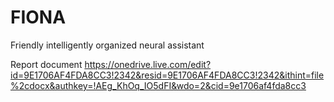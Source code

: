 # FIONA
Friendly intelligently organized neural assistant 

Report document 
https://onedrive.live.com/edit?id=9E1706AF4FDA8CC3!2342&resid=9E1706AF4FDA8CC3!2342&ithint=file%2cdocx&authkey=!AEg_KhOq_IO5dFI&wdo=2&cid=9e1706af4fda8cc3
